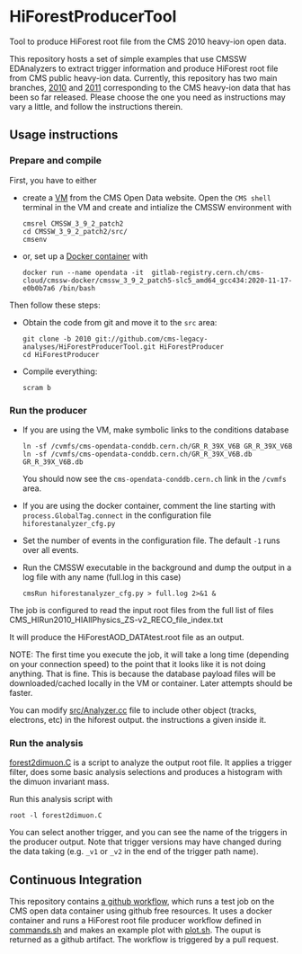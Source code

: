 # HiForestProducerTool
Tool to produce HiForest root file from the CMS 2010 heavy-ion open data.

This repository hosts a set of simple examples that use CMSSW EDAnalyzers to extract trigger information and produce HiForest root file from CMS public heavy-ion data. Currently, this repository has two main branches, [2010](https://github.com/cms-legacydata-analyses/HiForestProducerTool/tree/2010) and [2011](https://github.com/cms-legacydata-analyses/HiForestProducerTool/tree/2011) corresponding to the CMS heavy-ion data that has been so far released.  Please choose the one you need as instructions may vary a little, and follow the instructions therein.

## Usage instructions

### Prepare and compile

First, you have to either
- create a [VM](http://opendata.cern.ch/docs/cms-virtual-machine-2010 "CMS 2010 Virtual Machines: How to install") from the CMS Open Data website. Open the `CMS shell` terminal in the VM and create and intialize the CMSSW environment with 

  ```
  cmsrel CMSSW_3_9_2_patch2
  cd CMSSW_3_9_2_patch2/src/
  cmsenv
  ```
- or, set up a [Docker container](http://opendata.cern.ch/docs/cms-guide-docker) with

  ```
  docker run --name opendata -it  gitlab-registry.cern.ch/cms-cloud/cmssw-docker/cmssw_3_9_2_patch5-slc5_amd64_gcc434:2020-11-17-e0b0b7a6 /bin/bash
  ```

Then follow these steps:

- Obtain the code from git and move it to the `src` area:

  ```
  git clone -b 2010 git://github.com/cms-legacy-analyses/HiForestProducerTool.git HiForestProducer
  cd HiForestProducer
  ```

- Compile everything:

  ```
  scram b
  ```
  
### Run the producer

- If you are using the VM, make symbolic links to the conditions database

  ```
  ln -sf /cvmfs/cms-opendata-conddb.cern.ch/GR_R_39X_V6B GR_R_39X_V6B
  ln -sf /cvmfs/cms-opendata-conddb.cern.ch/GR_R_39X_V6B.db GR_R_39X_V6B.db
  ```

  You should now see the `cms-opendata-conddb.cern.ch` link in the `/cvmfs` area.

- If you are using the docker container, comment the line starting with  `process.GlobalTag.connect` in the configuration file `hiforestanalyzer_cfg.py`

- Set the number of events in the configuration file. The default `-1` runs over all events.

- Run the CMSSW executable in the background and dump the output in a log file with any name (full.log in this case)

  ```
  cmsRun hiforestanalyzer_cfg.py > full.log 2>&1 &
  ```

The job is configured to read the input root files from the full list of files CMS_HIRun2010_HIAllPhysics_ZS-v2_RECO_file_index.txt

It will produce the HiForestAOD_DATAtest.root file as an output.

NOTE: The first time you execute the job, it will take a long time (depending on your connection speed) to the point that it looks like it is not doing anything. That is fine. This is because the database payload files will be downloaded/cached locally in the VM or container. Later attempts should be faster.

You can modify [src/Analyzer.cc](src/Analyzer.cc) file to include other object (tracks, electrons, etc) in the hiforest output. the instructions a given inside it.


### Run the analysis

[forest2dimuon.C](forest2dimuon.C) is a script to analyze the output root file. It applies a trigger filter, does some basic analysis selections and produces a histogram with the dimuon invariant mass.

Run this analysis script with
```
root -l forest2dimuon.C
```

You can select another trigger, and you can see the name of the triggers in the producer output. Note that trigger versions may have changed during the data taking (e.g. `_v1` or `_v2` in the end of the trigger path name).

## Continuous Integration

This repository contains [a github workflow](.github/workflows/main.yml), which runs a test job on the CMS open data container using github free resources. It uses a docker container and runs a HiForest root file producer workflow defined in [commands.sh](commands.sh) and makes an example plot with [plot.sh](plot.sh). The ouput is returned as a github artifact. The workflow is triggered by a pull request. 




